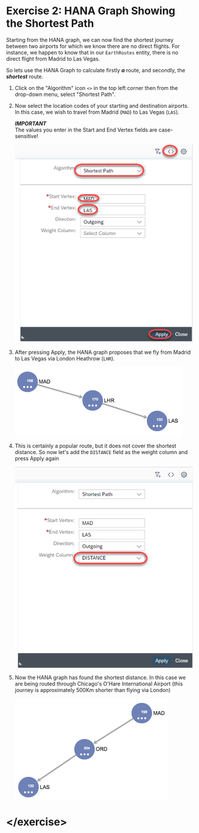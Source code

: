 # Exercise 2: HANA Graph Showing the Shortest Path

Starting from the HANA graph, we can now find the shortest journey between two airports for which we know there are no direct flights. For instance, we happen to know that in our `EarthRoutes` entity, there is no direct flight from Madrid to Las Vegas.

So lets use the HANA Graph to calculate firstly ***a*** route, and secondly, the ***shortest*** route.

1. Click on the "Algorithm" icon `<>` in the top left corner then from the drop-down menu, select "Shortest Path".

1. Now select the location codes of your starting and destination airports. In this case, we wish to travel from Madrid (`MAD`) to Las Vegas (`LAS`).

    ***IMPORTANT***  
    The values you enter in the Start and End Vertex fields are case-sensitive!

    ![Shortest Path](./img/Ex2_001_Shortest_Path.png)


1.  After pressing Apply, the HANA graph proposes that we fly from Madrid to Las Vegas via London Heathrow (`LHR`).

    ![Via Panama](./img/Ex2_002_Via_Heathrow.png)
    
1. This is certainly a popular route, but it does not cover the shortest distance.  So now let's add the `DISTANCE` field as the weight column and press Apply again

    ![Shortest Path](./img/Ex2_003_Shortest_Path.png)

1. Now the HANA graph has found the shortest distance.  In this case we are being routed through Chicago's O'Hare International Airport (this journey is approximately 500Km shorter than flying via London)

    ![Shortest Path](./img/Ex2_004_Via_Chicago.png)

# \</exercise>

